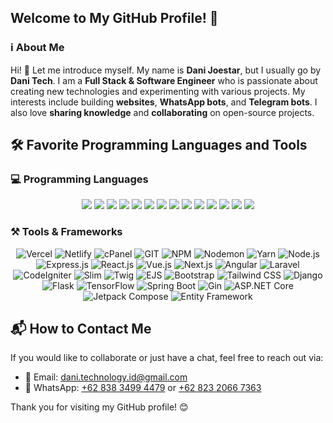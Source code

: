 ## Welcome to My GitHub Profile! 🚀

### ℹ️ About Me

Hi! 👋 Let me introduce myself. My name is **Dani Joestar**, but I usually go by **Dani Tech**. I am a **Full Stack & Software Engineer** who is passionate about creating new technologies and experimenting with various projects. My interests include building **websites**, **WhatsApp bots**, and **Telegram bots**. I also love **sharing knowledge** and **collaborating** on open-source projects.

## 🛠 Favorite Programming Languages and Tools

### 💻 Programming Languages
<div align="center">
  <img src="https://img.shields.io/badge/JavaScript-F7DF1E?style=for-the-badge&logo=javascript&logoColor=black&borderRadius=10" />
  <img src="https://img.shields.io/badge/TypeScript-3178C6?style=for-the-badge&logo=typescript&logoColor=white&borderRadius=10" />
  <img src="https://img.shields.io/badge/PHP-777BB4?style=for-the-badge&logo=php&logoColor=white&borderRadius=10" />
  <img src="https://img.shields.io/badge/Python-3776AB?style=for-the-badge&logo=python&logoColor=white&borderRadius=10" />
  <img src="https://img.shields.io/badge/HTML-E34F26?style=for-the-badge&logo=html5&logoColor=white&borderRadius=10" />
  <img src="https://img.shields.io/badge/CSS-1572B6?style=for-the-badge&logo=css3&logoColor=white&borderRadius=10" />
  <img src="https://img.shields.io/badge/Go-00ADD8?style=for-the-badge&logo=go&logoColor=white&borderRadius=10" />
  <img src="https://img.shields.io/badge/C-A8B9CC?style=for-the-badge&logo=c&logoColor=white&borderRadius=10" />
  <img src="https://img.shields.io/badge/C++-00599C?style=for-the-badge&logo=c%2B%2B&logoColor=white&borderRadius=10" />
  <img src="https://img.shields.io/badge/C%23-239120?style=for-the-badge&logo=c-sharp&logoColor=white&borderRadius=10" />
  <img src="https://img.shields.io/badge/Rust-000000?style=for-the-badge&logo=rust&logoColor=white&borderRadius=10" />
  <img src="https://img.shields.io/badge/Ruby-CC342D?style=for-the-badge&logo=ruby&logoColor=white&borderRadius=10" />
  <img src="https://img.shields.io/badge/Kotlin-0095D5?style=for-the-badge&logo=kotlin&logoColor=white&borderRadius=10" />
  <img src="https://img.shields.io/badge/Java-007396?style=for-the-badge&logo=java&logoColor=white&borderRadius=10" />
</div>

### ⚒️ Tools & Frameworks
<div align="center">
  <img src="https://img.shields.io/badge/Vercel-000000?style=for-the-badge&logo=vercel&logoColor=white" alt="Vercel">
  <img src="https://img.shields.io/badge/Netlify-00C7B7?style=for-the-badge&logo=netlify&logoColor=white" alt="Netlify">
  <img src="https://img.shields.io/badge/cPanel-FF6C2C?style=for-the-badge&logo=cpanel&logoColor=white" alt="cPanel">
  <img src="https://img.shields.io/badge/GIT-F05032?style=for-the-badge&logo=git&logoColor=white" alt="GIT">
  <img src="https://img.shields.io/badge/NPM-CB3837?style=for-the-badge&logo=npm&logoColor=white" alt="NPM">
  <img src="https://img.shields.io/badge/nodemon-239120?style=for-the-badge&logo=nodemon&logoColor=white" alt="Nodemon">
  <img src="https://img.shields.io/badge/yarn-000000?style=for-the-badge&logo=yarn&logoColor=white" alt="Yarn">
  <img src="https://img.shields.io/badge/Node.js-43853D?style=for-the-badge&logo=node.js&logoColor=white" alt="Node.js">
  <img src="https://img.shields.io/badge/Express.js-000000?style=for-the-badge&logo=express&logoColor=white" alt="Express.js">
  <img src="https://img.shields.io/badge/React.js-61DAFB?style=for-the-badge&logo=react&logoColor=black" alt="React.js">
  <img src="https://img.shields.io/badge/Vue.js-4FC08D?style=for-the-badge&logo=vue.js&logoColor=white" alt="Vue.js">
  <img src="https://img.shields.io/badge/Next.js-000000?style=for-the-badge&logo=next.js&logoColor=white" alt="Next.js">
  <img src="https://img.shields.io/badge/Angular-CB3837?style=for-the-badge&logo=angular&logoColor=white" alt="Angular">
  <img src="https://img.shields.io/badge/Laravel-FF2D20?style=for-the-badge&logo=laravel&logoColor=white" alt="Laravel">
  <img src="https://img.shields.io/badge/CodeIgniter-EE4323?style=for-the-badge&logo=codeigniter&logoColor=white" alt="CodeIgniter">
  <img src="https://img.shields.io/badge/Slim-74C365?style=for-the-badge&logo=php&logoColor=white" alt="Slim">
  <img src="https://img.shields.io/badge/Twig-68A832?style=for-the-badge&logo=php&logoColor=white" alt="Twig">
  <img src="https://img.shields.io/badge/EJS-8A2BE2?style=for-the-badge&logo=ejs&logoColor=white" alt="EJS">
  <img src="https://img.shields.io/badge/Bootstrap-563D7C?style=for-the-badge&logo=bootstrap&logoColor=white" alt="Bootstrap">
  <img src="https://img.shields.io/badge/Tailwind_CSS-38B2AC?style=for-the-badge&logo=tailwind-css&logoColor=white" alt="Tailwind CSS">
  <img src="https://img.shields.io/badge/Django-092E20?style=for-the-badge&logo=django&logoColor=white" alt="Django">
  <img src="https://img.shields.io/badge/Flask-000000?style=for-the-badge&logo=flask&logoColor=white" alt="Flask">
  <img src="https://img.shields.io/badge/TensorFlow-FF6F00?style=for-the-badge&logo=tensorflow&logoColor=white" alt="TensorFlow">
  <img src="https://img.shields.io/badge/Spring_Boot-6DB33F?style=for-the-badge&logo=spring-boot&logoColor=white" alt="Spring Boot">
  <img src="https://img.shields.io/badge/Gin-00ADD8?style=for-the-badge&logo=go&logoColor=white" alt="Gin">
  <img src="https://img.shields.io/badge/ASP.NET_Core-5C2D91?style=for-the-badge&logo=.net&logoColor=white" alt="ASP.NET Core">
  <img src="https://img.shields.io/badge/Jetpack_Compose-4285F4?style=for-the-badge&logo=jetpack-compose&logoColor=white" alt="Jetpack Compose">
  <img src="https://img.shields.io/badge/Entity_Framework-512BD4?style=for-the-badge&logo=entity-framework&logoColor=white" alt="Entity Framework">
</div>

## 📬 How to Contact Me

If you would like to collaborate or just have a chat, feel free to reach out via:

- 📧 Email: [dani.technology.id@gmail.com](mailto:dani.technology.id@gmail.com)
- 📱 WhatsApp: [+62 838 3499 4479](https://wa.me/+6283834994479) or [+62 823 2066 7363](https://wa.me/+6282320667363)

Thank you for visiting my GitHub profile! 😊
